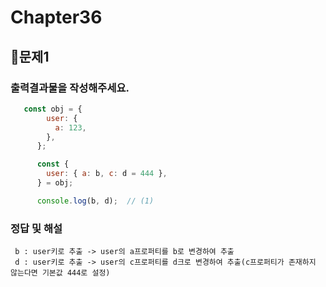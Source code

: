 # Chapter36
## 📌문제1
### 출력결과물을 작성해주세요.
```js
   const obj = {
        user: {
          a: 123,
        },
      };

      const {
        user: { a: b, c: d = 444 },
      } = obj;

      console.log(b, d);  // (1)
```
### 정답 및 해설
```
 b : user키로 추출 -> user의 a프로퍼티를 b로 변경하여 추출
 d : user키로 추출 -> user의 c프로퍼티를 d크로 변경하여 추출(c프로퍼티가 존재하지 않는다면 기본값 444로 설정)
```
<br>
